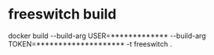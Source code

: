 # freeswitch build
docker build --build-arg USER=************* --build-arg TOKEN=******************** -t freeswitch .
